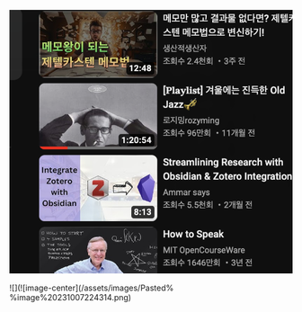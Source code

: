 

![](assets/images/Pasted%20image%2020231007224745.png)

![](![image-center](/assets/images/Pasted% %image%20231007224314.png)

